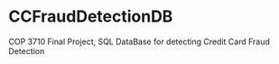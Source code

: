 # CCFraudDetectionDB
COP 3710 Final Project, SQL DataBase for detecting Credit Card Fraud Detection
